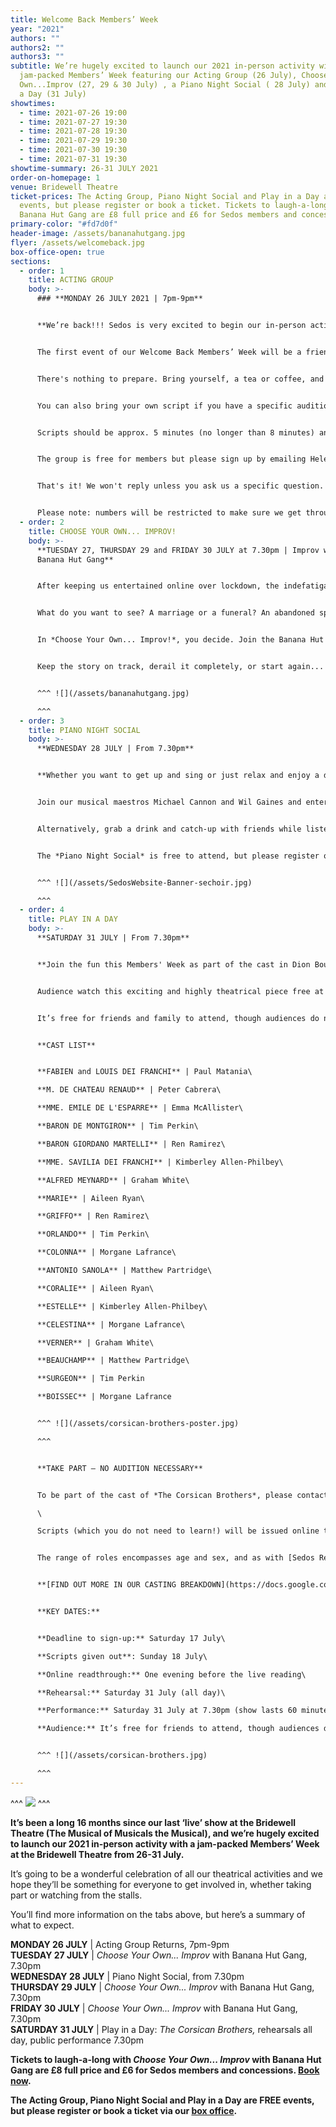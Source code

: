 ```yaml
---
title: Welcome Back Members’ Week
year: "2021"
authors: ""
authors2: ""
authors3: ""
subtitle: We’re hugely excited to launch our 2021 in-person activity with a
  jam-packed Members’ Week featuring our Acting Group (26 July), Choose Your
  Own...Improv (27, 29 & 30 July) , a Piano Night Social ( 28 July) and Play in
  a Day (31 July)
showtimes:
  - time: 2021-07-26 19:00
  - time: 2021-07-27 19:30
  - time: 2021-07-28 19:30
  - time: 2021-07-29 19:30
  - time: 2021-07-30 19:30
  - time: 2021-07-31 19:30
showtime-summary: 26-31 JULY 2021
order-on-homepage: 1
venue: Bridewell Theatre
ticket-prices: The Acting Group, Piano Night Social and Play in a Day are FREE
  events, but please register or book a ticket. Tickets to laugh-a-long with the
  Banana Hut Gang are £8 full price and £6 for Sedos members and concessions.
primary-color: "#fd7d0f"
header-image: /assets/bananahutgang.jpg
flyer: /assets/welcomeback.jpg
box-office-open: true
sections:
  - order: 1
    title: ACTING GROUP
    body: >-
      ### **MONDAY 26 JULY 2021 | 7pm-9pm**


      **We’re back!!! Sedos is very excited to begin our in-person activities at the Bridewell Theatre with a chance for lots of people to get involved with the return of our Acting Group.** 


      The first event of our Welcome Back Members’ Week will be a friendly, relaxed and supportive atmosphere for people who want to act - whether they want to brush up on their skills, prepare for an audition or simply 'have a go'. All levels of ability are welcome, whether its your first time or your fiftieth time! 


      There's nothing to prepare. Bring yourself, a tea or coffee, and take a script to rehearse for an hour then we'll perform the scenes to the group at the end. 


      You can also bring your own script if you have a specific audition piece you want to try, or if you just really like the script! But please be aware we can’t guarantee all scripts will be used. 


      Scripts should be approx. 5 minutes (no longer than 8 minutes) and there will be a selection of 2-3 handers on the day to choose from (monologues are welcome too).


      The group is free for members but please sign up by emailing Helena at [membership@sedos.co.uk](mailto:membership@sedos.co.uk) stating your name so we have an idea of numbers. 


      That's it! We won't reply unless you ask us a specific question.


      Please note: numbers will be restricted to make sure we get through all the extracts in time, so please register ASAP. Participants will be allocated on a first come first serve basis.
  - order: 2
    title: CHOOSE YOUR OWN... IMPROV!
    body: >-
      **TUESDAY 27, THURSDAY 29 and FRIDAY 30 JULY at 7.30pm | Improv with
      Banana Hut Gang**


      After keeping us entertained online over lockdown, the indefatigable Banana Hut Gang, Sedos' in- house improv team, are delighted to be back in-person with their ever changing improvised comedy play, *Choose Your Own... Improv!*, guaranteed to lift your spirits!


      What do you want to see? A marriage or a funeral? An abandoned spaceship or a creepy dungeon? A murder or a resurrection?


      In *Choose Your Own... Improv!*, you decide. Join the Banana Hut Gang as they create a brave new improvised world where you get to call the shots.


      Keep the story on track, derail it completely, or start again... the choice is yours!


      ^^^ ![](/assets/bananahutgang.jpg)

      ^^^
  - order: 3
    title: PIANO NIGHT SOCIAL
    body: >-
      **WEDNESDAY 28 JULY | From 7.30pm**


      **Whether you want to get up and sing or just relax and enjoy a drink with friends, our Piano Night is the perfect event to bring you back to the Bridewell Theatre, which will be transformed into a relaxed, intimate cabaret venue for an evening of song and Sedos reunion!**


      Join our musical maestros Michael Cannon and Wil Gaines and entertain us with a torch song, modern belter or classic showstopper. The choice is yours! We’ll have some musical scores and collections to browse through, but if you’re looking for something specific, please feel free to bring along your own music.


      Alternatively, grab a drink and catch-up with friends while listening to some great music. It’s going to be a friendly, relaxed event and the perfect opportunity to get us back together again.


      The *Piano Night Social* is free to attend, but please register on our box office so we know how many people to expect! 


      ^^^ ![](/assets/SedosWebsite-Banner-sechoir.jpg)

      ^^^
  - order: 4
    title: PLAY IN A DAY
    body: >-
      **SATURDAY 31 JULY | From 7.30pm**


      **Join the fun this Members' Week as part of the cast in Dion Bouccicault's *The Corsican Brothers.* One of Queen Victoria's favourite plays, this action-packed ghost melodrama by the nineteenth century international star actor and playwright is based on the novel by Alexandre Dumas (*The Count Of Monte Cristo*, *The Man In The Iron Mask*).** 


      Audience watch this exciting and highly theatrical piece free at 7.30pm on Saturday 31st July for one night only at the Bridewell Theatre. 


      It’s free for friends and family to attend, though audiences do need to register via our box office, **<https://sedos.co.uk/tickets>**. The running time is approximately 60 minutes.


      **CAST LIST**


      **FABIEN and LOUIS DEI FRANCHI** | Paul Matania\

      **M. DE CHATEAU RENAUD** | Peter Cabrera\

      **MME. EMILE DE L'ESPARRE** | Emma McAllister\

      **BARON DE MONTGIRON** | Tim Perkin\

      **BARON GIORDANO MARTELLI** | Ren Ramirez\

      **MME. SAVILIA DEI FRANCHI** | Kimberley Allen-Philbey\

      **ALFRED MEYNARD** | Graham White\

      **MARIE** | Aileen Ryan\

      **GRIFFO** | Ren Ramirez\

      **ORLANDO** | Tim Perkin\

      **COLONNA** | Morgane Lafrance\

      **ANTONIO SANOLA** | Matthew Partridge\

      **CORALIE** | Aileen Ryan\

      **ESTELLE** | Kimberley Allen-Philbey\

      **CELESTINA** | Morgane Lafrance\

      **VERNER** | Graham White\

      **BEAUCHAMP** | Matthew Partridge\

      **SURGEON** | Tim Perkin

      **BOISSEC** | Morgane Lafrance


      ^^^ ![](/assets/corsican-brothers-poster.jpg)

      ^^^ 


      **TAKE PART – NO AUDITION NECESSARY**


      To be part of the cast of *The Corsican Brothers*, please contact director Peter Foster via [peter@sedos.co.uk](mailto:peter@sedos.co.uk) by **6.30pm on Saturday 17 July**. You must be fully available at the Bridewell Theatre all day on Saturday 31 July. \

      \

      Scripts (which you do not need to learn!) will be issued online to cast members on Sunday 18 July, and there will be an online meeting and read through prior to the live rehearsal and performance day. The play runs approximately one hour. 


      The range of roles encompasses age and sex, and as with [Sedos Reads](https://sedos.co.uk/shows/2020-lets-talk-about-scripts), our online performance season during lockdown, casting is completely open to all.  *The Corsican Brothers* has a large cast - we are looking for a cast of up to 16 - and everyone who expresses an interest to take part will be cast. No audition is needed to take part and roles will be allocated after the deadline to sign-up has passed.


      **[FIND OUT MORE IN OUR CASTING BREAKDOWN](https://docs.google.com/document/d/1_LKY7DB6vXslY6nIIAqYh_jakwoM6urFXhwFqmG9m2c/edit?usp=sharing)**


      **KEY DATES:**


      **Deadline to sign-up:** Saturday 17 July\

      **Scripts given out**: Sunday 18 July\

      **Online readthrough:** One evening before the live reading\

      **Rehearsal:** Saturday 31 July (all day)\

      **Performance:** Saturday 31 July at 7.30pm (show lasts 60 minutes). \

      **Audience:** It’s free for friends to attend, though audiences do need to register (coming soon)


      ^^^ ![](/assets/corsican-brothers.jpg)

      ^^^
---
```

^^^ ![](/assets/membersweekjuly2021montage-800.jpg)
^^^ 

**It’s been a long 16 months since our last ‘live’ show at the Bridewell Theatre (The Musical of Musicals the Musical), and we’re hugely excited to launch our 2021 in-person activity with a jam-packed Members’ Week at the Bridewell Theatre from 26-31 July.**

It’s going to be a wonderful celebration of all our theatrical activities and we hope they’ll be something for everyone to get involved in, whether taking part or watching from the stalls.

You’ll find more information on the tabs above, but here’s a summary of what to expect.

**MONDAY 26 JULY** | Acting Group Returns, 7pm-9pm\
**TUESDAY 27 JULY** | *Choose Your Own... Improv* with Banana Hut Gang, 7.30pm\
**WEDNESDAY 28 JULY** | Piano Night Social, from 7.30pm\
**THURSDAY 29 JULY** | *Choose Your Own... Improv* with Banana Hut Gang, 7.30pm\
**FRIDAY 30 JULY** | *Choose Your Own... Improv* with Banana Hut Gang, 7.30pm\
**SATURDAY 31 JULY** | Play in a Day: *The Corsican Brothers,* rehearsals all day, public performance 7.30pm

**Tickets to laugh-a-long with *Choose Your Own... Improv* with Banana Hut Gang are £8 full price and £6 for Sedos members and concessions. [Book now](https://sedos.ticketsolve.com/shows).** 

**The Acting Group, Piano Night Social and Play in a Day are FREE events, but please register or book a ticket via our [box office](https://sedos.ticketsolve.com/shows).**